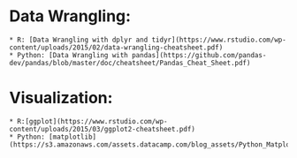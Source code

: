 # Data Wrangling:
    * R: [Data Wrangling with dplyr and tidyr](https://www.rstudio.com/wp-content/uploads/2015/02/data-wrangling-cheatsheet.pdf)    
    * Python: [Data Wrangling with pandas](https://github.com/pandas-dev/pandas/blob/master/doc/cheatsheet/Pandas_Cheat_Sheet.pdf)

# Visualization:
    * R:[ggplot](https://www.rstudio.com/wp-content/uploads/2015/03/ggplot2-cheatsheet.pdf)
    * Python: [matplotlib](https://s3.amazonaws.com/assets.datacamp.com/blog_assets/Python_Matplotlib_Cheat_Sheet.pdf)
